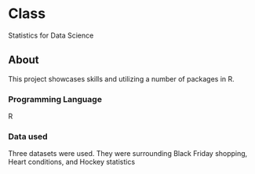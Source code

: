 # Class
Statistics for Data Science

## About
This project showcases skills and utilizing a number of packages in R.

### Programming Language
R

### Data used
Three datasets were used. They were surrounding Black Friday shopping, Heart conditions, and Hockey statistics
